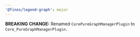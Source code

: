 ```yaml
---
'@finos/legend-graph': major
---
```


**BREAKING CHANGE:** Renamed `CorePureGraphManagerPlugin` to `Core_PureGraphManagerPlugin`.
